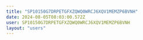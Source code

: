 ```yaml
---
title: "SP10150G7DRPETGFXZQWQ0WRCJ6XQV1MEMZP6BVNH"
date: 2024-08-05T08:03:00.572Z
user: SP10150G7DRPETGFXZQWQ0WRCJ6XQV1MEMZP6BVNH
layout: "users"
---
```

    